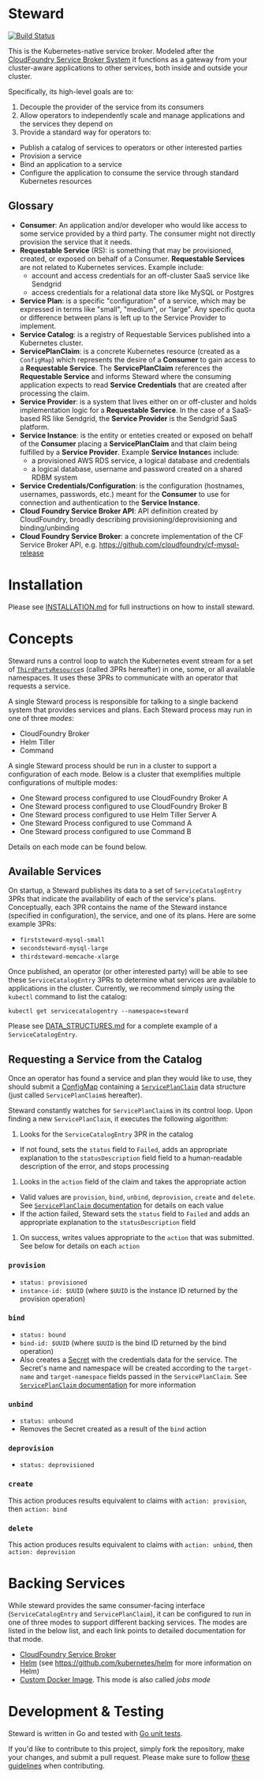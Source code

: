 # Steward

[![Build Status](https://travis-ci.com/deis/steward.svg?token=UQsxfwHAz3NPyVqxkrrp&branch=master)](https://travis-ci.com/deis/steward)

This is the Kubernetes-native service broker. Modeled after the [CloudFoundry Service Broker System][cfbroker]
it functions as a gateway from your cluster-aware applications to other services, both inside and outside your cluster.

Specifically, its high-level goals are to:

1. Decouple the provider of the service from its consumers
2. Allow operators to independently scale and manage applications and the services they depend on
3. Provide a standard way for operators to:
  - Publish a catalog of services to operators or other interested parties
  - Provision a service
  - Bind an application to a service
  - Configure the application to consume the service through standard Kubernetes resources

## Glossary

* **Consumer**: An application and/or developer who would like access to some service provided by a third party. The consumer might not directly provision the service that it needs.
* **Requestable Service** (RS): is something that may be provisioned, created, or exposed on behalf of a Consumer. **Requestable Services** are not related to Kubernetes services. Example include:
    * account and access credentials for an off-cluster SaaS service like Sendgrid
    * access credentials for a relational data store like MySQL or Postgres
* **Service Plan**: is a specific "configuration" of a service, which may be expressed in terms like "small", "medium", or "large". Any specific quota or difference between plans is left up to the Service Provider to implement.
* **Service Catalog**: is a registry of Requestable Services published into a Kubernetes cluster.
* **ServicePlanClaim**: is a concrete Kubernetes resource (created as a `ConfigMap`) which represents the desire of a **Consumer** to gain access to a **Requestable Service**. The **ServicePlanClaim** references the **Requestable Service** and informs Steward where the consuming application expects to read **Service Credentials** that are created after processing the claim.
* **Service Provider**: is a system that lives either on or off-cluster and holds implementation logic for a **Requestable Service**. In the case of a SaaS-based RS like Sendgrid, the **Service Provider** is the Sendgrid SaaS platform.
* **Service Instance**: is the entity or enteties created or exposed on behalf of the **Consumer** placing a **ServicePlanClaim** and that claim being fulfilled by a **Service Provider**. Example **Service Instance**s include:
    * a provisioned AWS RDS service, a logical database and credentials
    * a logical database, username and password created on a shared RDBM system
* **Service Credentials/Configuration**: is the configuration (hostnames, usernames, passwords, etc.) meant for the **Consumer** to use for connection and authentication to the **Service Instance**.
* **Cloud Foundry Service Broker API**: API definition created by CloudFoundry, broadly describing provisioning/deprovisioning and binding/unbinding
* **Cloud Foundry Service Broker**: a concrete implementation of the CF Service Broker API, e.g. <https://github.com/cloudfoundry/cf-mysql-release>

# Installation

Please see [INSTALLATION.md](./doc/INSTALLATION.md) for full instructions on how to install steward.

# Concepts

Steward runs a control loop to watch the Kubernetes event stream for a set of [`ThirdPartyResource`][3pr]s (called 3PRs hereafter) in one, some, or all available namespaces. It uses these 3PRs to communicate with an operator that requests a service.

A single Steward process is responsible for talking to a single backend system that provides services and plans. Each Steward process may run in one of three _modes_:

- CloudFoundry Broker
- Helm Tiller
- Command

A single Steward process should be run in a cluster to support a configuration of each mode. Below is a cluster that exemplifies multiple configurations of multiple modes:

- One Steward process configured to use CloudFoundry Broker A
- One Steward process configured to use CloudFoundry Broker B
- One Steward process configured to use Helm Tiller Server A
- One Steward Process configured to use Command A
- One Steward process configured to use Command B

Details on each mode can be found below.

## Available Services

On startup, a Steward publishes its data to a set of `ServiceCatalogEntry` 3PRs that indicate the availability of each of the service's plans. Conceptually, each 3PR contains the name of the Steward instance (specified in configuration), the service, and one of its plans. Here are some example 3PRs:

- `firststeward-mysql-small`
- `secondsteward-mysql-large`
- `thirdsteward-memcache-xlarge`

Once published, an operator (or other interested party) will be able to see these `ServiceCatalogEntry` 3PRs to determine what services are available to applications in the cluster. Currently, we recommend simply using the `kubectl` command to list the catalog:

```console
kubectl get servicecatalogentry --namespace=steward
```

Please see [DATA_STRUCTURES.md](./doc/DATA_STRUCTURES.md) for a complete example of a `ServiceCatalogEntry`.

## Requesting a Service from the Catalog

Once an operator has found a service and plan they would like to use, they should submit a [ConfigMap][configMap] containing
a [`ServicePlanClaim`](./doc/DATA_STRUCTURES.md) data structure (just called `ServicePlanClaim`s hereafter).

Steward constantly watches for `ServicePlanClaim`s in its control loop. Upon finding a new `ServicePlanClaim`,
it executes the following algorithm:

1. Looks for the `ServiceCatalogEntry` 3PR in the catalog
  - If not found, sets the `status` field to `Failed`, adds an appropriate explanation to the `statusDescription` field
    field to a human-readable description of the error, and stops processing
1. Looks in the `action` field of the claim and takes the appropriate action
  - Valid values are `provision`, `bind`, `unbind`, `deprovision`, `create` and `delete`. See [`ServicePlanClaim` documentation](./doc/DATA_STRUCTURES.md#serviceplanclaim) for details on each value
  - If the action failed, Steward sets the `status` field to `Failed` and adds an appropriate explanation to the `statusDescription` field
1. On success, writes values appropriate to the `action` that was submitted. See below for details on each `action`

### `provision`
- `status: provisioned`
- `instance-id: $UUID` (where `$UUID` is the instance ID returned by the provision operation)

### `bind`
- `status: bound`
- `bind-id: $UUID` (where `$UUID` is the bind ID returned by the bind operation)
- Also creates a [Secret][secrets] with the credentials data for the service. The Secret's name and namespace will be created according to the `target-name` and `target-namespace` fields passed in the `ServicePlanClaim`. See [`ServicePlanClaim` documentation](./doc/DATA_STRUCTURES.md#serviceplanclaim) for more information

### `unbind`
- `status: unbound`
- Removes the Secret created as a result of the `bind` action

### `deprovision`
- `status: deprovisioned`

### `create`

This action produces results equivalent to claims with `action: provision`, then `action: bind`

### `delete`

This action produces results equivalent to claims with `action: unbind`, then `action: deprovision`


# Backing Services

While steward provides the same consumer-facing interface (`ServiceCatalogEntry` and `ServicePlanClaim`), it can be configured to run in one of three modes to support different backing services. The modes are listed in the below list, and each link points to detailed documentation for that mode.

- [CloudFoundry Service Broker](./doc/CF_BROKER_MODE.md)
- [Helm](./doc/HELM_MODE.md) (see https://github.com/kubernetes/helm for more information on Helm)
- [Custom Docker Image](./doc/JOBS_MODE.md). This mode is also called _jobs mode_

# Development & Testing

Steward is written in Go and tested with [Go unit tests](https://godoc.org/testing).

If you'd like to contribute to this project, simply fork the repository, make your changes, and submit a pull request. Please make sure to follow [these guidelines](https://deis.com/docs/workflow/contributing/submitting-a-pull-request/) when contributing.

[cfbroker]: https://docs.cloudfoundry.org/services/overview.html
[3pr]: https://github.com/kubernetes/kubernetes/blob/master/docs/design/extending-api.md
[rds]: https://aws.amazon.com/rds
[configMap]: http://kubernetes.io/docs/user-guide/configmap/
[secrets]: http://kubernetes.io/docs/user-guide/secrets/
[servicePlanCreation]: ./DATA_STRUCTURES.md#serviceplancreation

